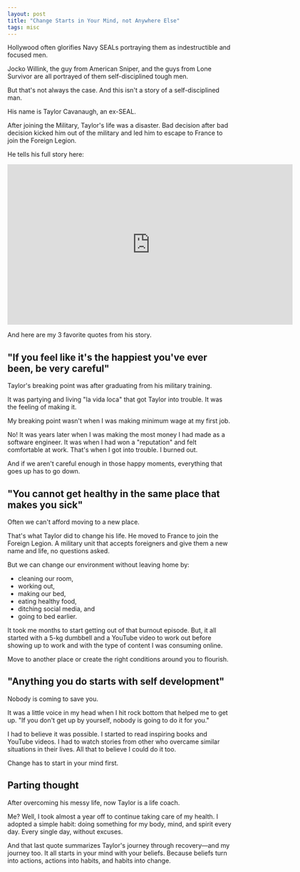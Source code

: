 ```yaml
---
layout: post
title: "Change Starts in Your Mind, not Anywhere Else"
tags: misc
---
```


Hollywood often glorifies Navy SEALs portraying them as indestructible and focused men.

Jocko Willink, the guy from American Sniper, and the guys from Lone Survivor are all portrayed of them self-disciplined tough men.

But that's not always the case. And this isn't a story of a self-disciplined man.

His name is Taylor Cavanaugh, an ex-SEAL.

After joining the Military, Taylor's life was a disaster. Bad decision after bad decision kicked him out of the military and led him to escape to France to join the Foreign Legion.

He tells his full story here:

<div class="video-container">
<iframe src="https://www.youtube-nocookie.com/embed/NbzZS1Aqxew?rel=0&fs=0" width="640" height="360" frameborder="0"></iframe>
</div>

And here are my 3 favorite quotes from his story.

## "If you feel like it's the happiest you've ever been, be very careful"

Taylor's breaking point was after graduating from his military training.

It was partying and living "la vida loca" that got Taylor into trouble. It was the feeling of making it.

My breaking point wasn't when I was making minimum wage at my first job.

No! It was years later when I was making the most money I had made as a software engineer. It was when I had won a "reputation" and felt comfortable at work. That's when I got into trouble. I burned out.

And if we aren't careful enough in those happy moments, everything that goes up has to go down.

## "You cannot get healthy in the same place that makes you sick"

Often we can't afford moving to a new place.

That's what Taylor did to change his life. He moved to France to join the Foreign Legion. A military unit that accepts foreigners and give them a new name and life, no questions asked. 

But we can change our environment without leaving home by:
* cleaning our room,
* working out,
* making our bed,
* eating healthy food,
* ditching social media, and
* going to bed earlier.

It took me months to start getting out of that burnout episode. But, it all started with a 5-kg dumbbell and a YouTube video to work out before showing up to work and with the type of content I was consuming online.

Move to another place or create the right conditions around you to flourish.

## "Anything you do starts with self development"

Nobody is coming to save you.

It was a little voice in my head when I hit rock bottom that helped me to get up. "If you don't get up by yourself, nobody is going to do it for you."

I had to believe it was possible. I started to read inspiring books and YouTube videos. I had to watch stories from other who overcame similar situations in their lives. All that to believe I could do it too.

Change has to start in your mind first.

## Parting thought

After overcoming his messy life, now Taylor is a life coach.

Me? Well, I took almost a year off to continue taking care of my health. I adopted a simple habit: doing something for my body, mind, and spirit every day. Every single day, without excuses.

And that last quote summarizes Taylor's journey through recovery—and my journey too. It all starts in your mind with your beliefs. Because beliefs turn into actions, actions into habits, and habits into change.
